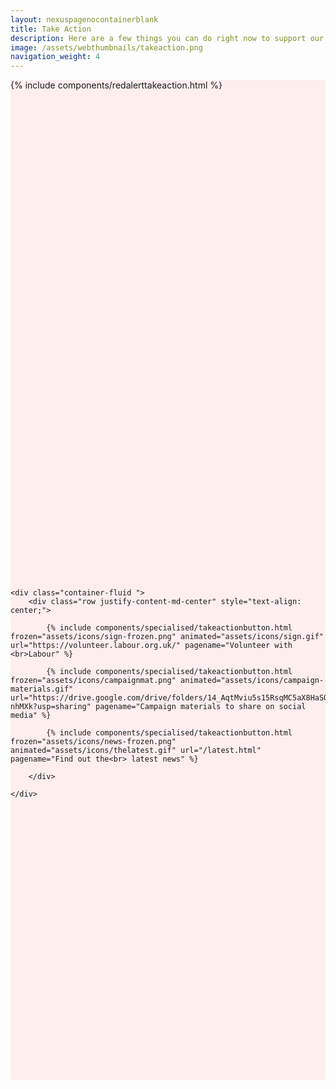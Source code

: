```yaml
---
layout: nexuspagenocontainerblank
title: Take Action
description: Here are a few things you can do right now to support our cause. 🌹
image: /assets/webthumbnails/takeaction.png
navigation_weight: 4
---
```



<div class="takeactionheader">
<div class="takeactionheader-header" style="min-height:20vh">
{% include components/redalerttakeaction.html %}
</div> 


    <div class="container-fluid ">
        <div class="row justify-content-md-center" style="text-align: center;">

            {% include components/specialised/takeactionbutton.html frozen="assets/icons/sign-frozen.png" animated="assets/icons/sign.gif" url="https://volunteer.labour.org.uk/" pagename="Volunteer with <br>Labour" %}

            {% include components/specialised/takeactionbutton.html frozen="assets/icons/campaignmat.png" animated="assets/icons/campaign-materials.gif" url="https://drive.google.com/drive/folders/14_AqtMviu5s15RsqMC5aX8HaSO-nhMXk?usp=sharing" pagename="Campaign materials to share on social media" %}

<!--            {% include components/specialised/takeactionbutton.html frozen="assets/icons/ballot-mail-frozen.png" animated="assets/icons/ballot-mail.gif" url="/latest.html" pagename="Register for a <br> postal vote" %} -->

            {% include components/specialised/takeactionbutton.html frozen="assets/icons/news-frozen.png" animated="assets/icons/thelatest.gif" url="/latest.html" pagename="Find out the<br> latest news" %}

        </div>
        
    </div>

</div>



<style>
.takeactionheader {
    background-color: #ffeeee;
    min-height: 40vh;

}


    </style>